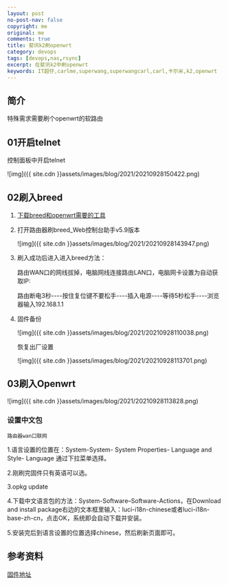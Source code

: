 ```yaml
---
layout: post
no-post-nav: false 
copyright: me
original: me
comments: true
title: 斐讯k2刷openwrt
category: devops
tags: [devops,nas,rsync]
excerpt: 在斐讯k2中刷openwrt
keywords: IT超仔,carlme,superwang,superwangcarl,carl,卡尔米,k2,openwrt
---
```


## 简介

特殊需求需要刷个openwrt的软路由

## 01开启telnet

控制面板中开启telnet

![img]({{ site.cdn }}assets/images/blog/2021/20210928150422.png)

## 02刷入breed

1. [下载breed和openwrt需要的工具]({{site.cdn}}assets/download/k2-openwrt.rar)

2. 打开路由器刷breed_Web控制台助手v5.9版本

   ![img]({{ site.cdn }}assets/images/blog/2021/20210928143947.png)

3. 刷入成功后进入进入breed方法：

   路由WAN口的网线拔掉，电脑网线连接路由LAN口，电脑网卡设置为自动获取IP:

   路由断电3秒----按住复位键不要松手----插入电源----等待5秒松手----浏览器输入192.168.1.1

4. 固件备份

   ![img]({{ site.cdn }}assets/images/blog/2021/20210928110038.png)

   恢复出厂设置

   ![img]({{ site.cdn }}assets/images/blog/2021/20210928113701.png)

## 03刷入Openwrt

![img]({{ site.cdn }}assets/images/blog/2021/20210928113828.png)

### 设置中文包

`路由器wan口联网`

1.语言设置的位置在：System-System- System Properties- Language and Style- Language 通过下拉菜单选择。

2.刚刷完固件只有英语可以选。

3.opkg update

4.下载中文语言包的方法：System-Software–Software-Actions，在Download and install package右边的文本框里输入：luci-i18n-chinese或者luci-i18n-base-zh-cn，点击OK，系统即会自动下载并安装。

5.安装完后到语言设置的位置选择chinese，然后刷新页面即可。

## 参考资料

[固件地址](https://openwrt.org/toh/views/toh_fwdownload)